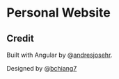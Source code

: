 # Personal Website

## Credit

Built with Angular by @[andresjosehr].

Designed by @[bchiang7]



[andresjosehr]: https://github.com/andresjosehr/andresjosehr-portfolio
[bchiang7]: https://github.com/bchiang7/v4
